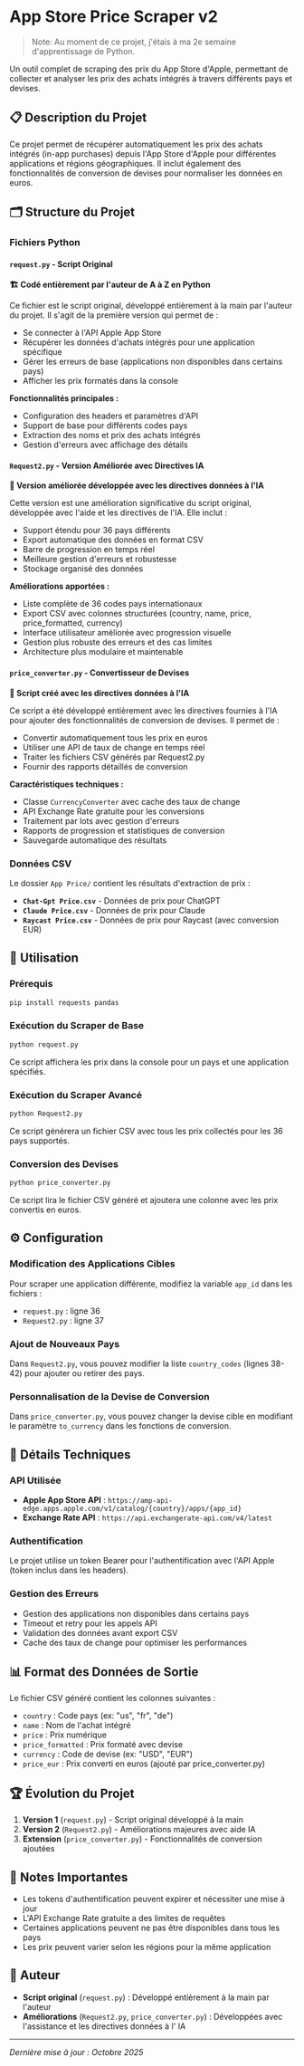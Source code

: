 # App Store Price Scraper v2

> Note: Au moment de ce projet, j'étais à ma 2e semaine d'apprentissage de Python.

Un outil complet de scraping des prix du App Store d'Apple, permettant de collecter et analyser les prix des achats
intégrés à travers différents pays et devises.

## 📋 Description du Projet

Ce projet permet de récupérer automatiquement les prix des achats intégrés (in-app purchases) depuis l'App Store d'Apple
pour différentes applications et régions géographiques. Il inclut également des fonctionnalités de conversion de devises
pour normaliser les données en euros.

## 🗂️ Structure du Projet

### Fichiers Python

#### `request.py` - Script Original

**🏗️ Codé entièrement par l'auteur de A à Z en Python**

Ce fichier est le script original, développé entièrement à la main par l'auteur du projet. Il s'agit de la première
version qui permet de :

- Se connecter à l'API Apple App Store
- Récupérer les données d'achats intégrés pour une application spécifique
- Gérer les erreurs de base (applications non disponibles dans certains pays)
- Afficher les prix formatés dans la console

**Fonctionnalités principales :**

- Configuration des headers et paramètres d'API
- Support de base pour différents codes pays
- Extraction des noms et prix des achats intégrés
- Gestion d'erreurs avec affichage des détails

#### `Request2.py` - Version Améliorée avec Directives IA

**🤖 Version améliorée développée avec les directives données à l'IA**

Cette version est une amélioration significative du script original, développée avec l'aide et les directives de l'IA.
Elle inclut :

- Support étendu pour 36 pays différents
- Export automatique des données en format CSV
- Barre de progression en temps réel
- Meilleure gestion d'erreurs et robustesse
- Stockage organisé des données

**Améliorations apportées :**

- Liste complète de 36 codes pays internationaux
- Export CSV avec colonnes structurées (country, name, price, price_formatted, currency)
- Interface utilisateur améliorée avec progression visuelle
- Gestion plus robuste des erreurs et des cas limites
- Architecture plus modulaire et maintenable

#### `price_converter.py` - Convertisseur de Devises

**🤖 Script créé avec les directives données à l'IA**

Ce script a été développé entièrement avec les directives fournies à l'IA pour ajouter des fonctionnalités de conversion
de devises. Il permet de :

- Convertir automatiquement tous les prix en euros
- Utiliser une API de taux de change en temps réel
- Traiter les fichiers CSV générés par Request2.py
- Fournir des rapports détaillés de conversion

**Caractéristiques techniques :**

- Classe `CurrencyConverter` avec cache des taux de change
- API Exchange Rate gratuite pour les conversions
- Traitement par lots avec gestion d'erreurs
- Rapports de progression et statistiques de conversion
- Sauvegarde automatique des résultats

### Données CSV

Le dossier `App Price/` contient les résultats d'extraction de prix :

- **`Chat-Gpt Price.csv`** - Données de prix pour ChatGPT
- **`Claude Price.csv`** - Données de prix pour Claude
- **`Raycast Price.csv`** - Données de prix pour Raycast (avec conversion EUR)

## 🚀 Utilisation

### Prérequis

```bash
pip install requests pandas
```

### Exécution du Scraper de Base

```bash
python request.py
```

Ce script affichera les prix dans la console pour un pays et une application spécifiés.

### Exécution du Scraper Avancé

```bash
python Request2.py
```

Ce script générera un fichier CSV avec tous les prix collectés pour les 36 pays supportés.

### Conversion des Devises

```bash
python price_converter.py
```

Ce script lira le fichier CSV généré et ajoutera une colonne avec les prix convertis en euros.

## ⚙️ Configuration

### Modification des Applications Cibles

Pour scraper une application différente, modifiez la variable `app_id` dans les fichiers :

- `request.py` : ligne 36
- `Request2.py` : ligne 37

### Ajout de Nouveaux Pays

Dans `Request2.py`, vous pouvez modifier la liste `country_codes` (lignes 38-42) pour ajouter ou retirer des pays.

### Personnalisation de la Devise de Conversion

Dans `price_converter.py`, vous pouvez changer la devise cible en modifiant le paramètre `to_currency` dans les
fonctions de conversion.

## 🔧 Détails Techniques

### API Utilisée

- **Apple App Store API** : `https://amp-api-edge.apps.apple.com/v1/catalog/{country}/apps/{app_id}`
- **Exchange Rate API** : `https://api.exchangerate-api.com/v4/latest`

### Authentification

Le projet utilise un token Bearer pour l'authentification avec l'API Apple (token inclus dans les headers).

### Gestion des Erreurs

- Gestion des applications non disponibles dans certains pays
- Timeout et retry pour les appels API
- Validation des données avant export CSV
- Cache des taux de change pour optimiser les performances

## 📊 Format des Données de Sortie

Le fichier CSV généré contient les colonnes suivantes :

- `country` : Code pays (ex: "us", "fr", "de")
- `name` : Nom de l'achat intégré
- `price` : Prix numérique
- `price_formatted` : Prix formaté avec devise
- `currency` : Code de devise (ex: "USD", "EUR")
- `price_eur` : Prix converti en euros (ajouté par price_converter.py)

## 🏆 Évolution du Projet

1. **Version 1** (`request.py`) - Script original développé à la main
2. **Version 2** (`Request2.py`) - Améliorations majeures avec aide IA
3. **Extension** (`price_converter.py`) - Fonctionnalités de conversion ajoutées

## 📝 Notes Importantes

- Les tokens d'authentification peuvent expirer et nécessiter une mise à jour
- L'API Exchange Rate gratuite a des limites de requêtes
- Certaines applications peuvent ne pas être disponibles dans tous les pays
- Les prix peuvent varier selon les régions pour la même application

## 👤 Auteur

- **Script original** (`request.py`) : Développé entièrement à la main par l'auteur
- **Améliorations** (`Request2.py`, `price_converter.py`) : Développées avec l'assistance et les directives données à l'
  IA

---

*Dernière mise à jour : Octobre 2025*